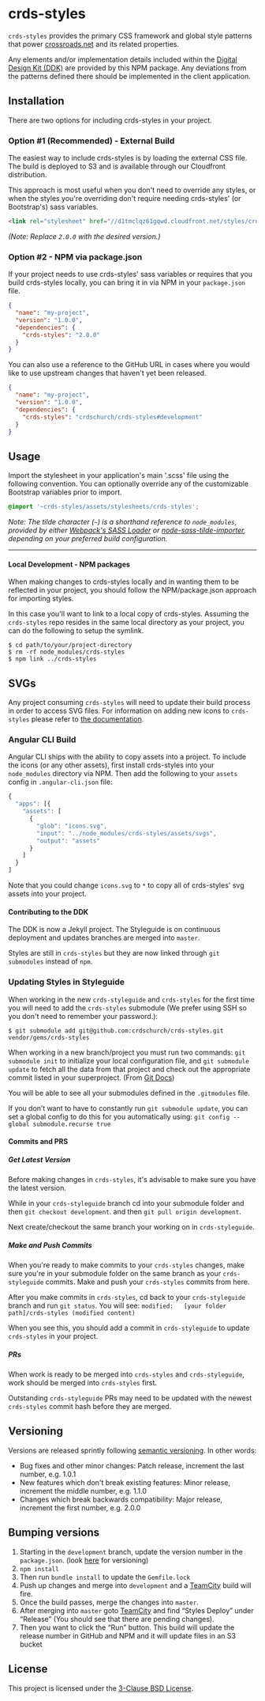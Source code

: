 crds-styles
==========

`crds-styles` provides the primary CSS framework and global style patterns that
power [crossroads.net](http://crossroads.net) and its related properties.

Any elements and/or implementation details included within the [Digital Design
Kit (DDK)](http://github.com/crdschurch/crds-styleguide) are provided by this
NPM package. Any deviations from the patterns defined there should be
implemented in the client application.

Installation
----------

There are two options for including crds-styles in your project.

### Option #1 (Recommended) - External Build

The easiest way to include crds-styles is by loading the external CSS file. The
build is deployed to S3 and is available through our Cloudfront distribution.

This approach is most useful when you don't need to override any styles, or
when the styles you're overriding don't require needing crds-styles' (or
Bootstrap's) sass variables.

```html
<link rel="stylesheet" href="//d1tmclqz61gqwd.cloudfront.net/styles/crds-styles-2.0.0.min.css">
```

_(Note: Replace `2.0.0` with the desired version.)_

### Option #2 - NPM via package.json

If your project needs to use crds-styles' sass variables or requires that you
build crds-styles locally, you can bring it in via NPM in your `package.json`
file.

```json
{
  "name": "my-project",
  "version": "1.0.0",
  "dependencies": {
    "crds-styles": "2.0.0"
  }
}
```

You can also use a reference to the GitHub URL in cases where you would like to
use upstream changes that haven't yet been released.

```json
{
  "name": "my-project",
  "version": "1.0.0",
  "dependencies": {
    "crds-styles": "crdschurch/crds-styles#development"
  }
}
```

Usage
----------

Import the stylesheet in your application's main '.scss'
file using the following convention. You can optionally override
any of the customizable Bootstrap variables prior to import.

```scss
@import '~crds-styles/assets/stylesheets/crds-styles';
```

_Note: The tilde character (`~`) is a shorthand reference to `node_modules`,
provided by either [Webpack's SASS Loader](https://github.com/webpack-contrib/sass-loader#imports)
or [node-sass-tilde-importer](https://github.com/matthewdavidson/node-sass-tilde-importer),
depending on your preferred build configuration._

---

#### Local Development - NPM packages

When making changes to crds-styles locally and in wanting them to be reflected
in your project, you should follow the NPM/package.json approach for importing
styles.

In this case you'll want to link to a local copy of crds-styles. Assuming the
`crds-styles` repo resides in the same local directory as your project, you can
do the following to setup the symlink.

```text
$ cd path/to/your/project-directory
$ rm -rf node_modules/crds-styles
$ npm link ../crds-styles
```

SVGs
--------

Any project consuming `crds-styles` will need to update their build process in
order to access SVG files. For information on adding new icons to `crds-styles`
please refer to [the
documentation](https://github.com/crdschurch/crds-styles/blob/development/src/assets/svgs/README.md).

### Angular CLI Build

Angular CLI ships with the ability to copy assets into a project. To include the
icons (or any other assets), first install crds-styles into your `node_modules`
directory via NPM. Then add the following to your `assets` config in
`.angular-cli.json` file:

```js
{
  "apps": [{
    "assets": [
      {
        "glob": "icons.svg",
        "input": "../node_modules/crds-styles/assets/svgs",
        "output": "assets"
      }
    ]
  }
]
```

Note that you could change `icons.svg` to `*` to copy all of crds-styles' svg
assets into your project.


#### Contributing to the DDK

The DDK is now a Jekyll project. The Styleguide is on continuous deployment and updates branches are merged into `master`.

Styles are still in `crds-styles` but they are now linked through `git submodules` instead of `npm`.

### Updating Styles in Styleguide

When working in the new `crds-styleguide` and `crds-styles` for the first time you will need to add the `crds-styles` submodule (We prefer using SSH so you don't need to remember your password.):

`$ git submodule add git@github.com:crdschurch/crds-styles.git vendor/gems/crds-styles `

When working in a new branch/project you must run two commands: `git submodule init` to initialize your local configuration file, and `git submodule update` to fetch all the data from that project and check out the appropriate commit listed in your superproject. (From [Git Docs](https://git-scm.com/book/en/v2/Git-Tools-Submodules))

You will be able to see all your submodules defined in the `.gitmodules` file.

If you don’t want to have to constantly run `git submodule update`, you can set a global config to do this for you automatically using: `git config --global submodule.recurse true`

#### Commits and PRS

##### Get Latest Version

Before  making changes in `crds-styles`, it's advisable to make sure you have the latest version.

While in your `crds-styleguide` branch cd into your submodule folder and then `git checkout development`. and then `git pull origin development`.

Next create/checkout the same branch your working on in `crds-styleguide`.

##### Make and Push Commits

When you're ready to make commits to your `crds-styles` changes, make sure you're in your submodule folder on the same branch as your `crds-styleguide` commits. Make and push your `crds-styles` commits from here.

After you make commits in `crds-styles`, cd back to your `crds-styleguide` branch and run `git status`. You will see:
`modified:   [your folder path]/crds-styles (modified content)`

When you see this, you should add a commit in `crds-styleguide` to update `crds-styles` in your project.

##### PRs

When work is ready to be merged into `crds-styles` and `crds-styleguide`, work should be merged into `crds-styles` first.

Outstanding `crds-styleguide` PRs may need to be updated with the newest `crds-styles` commit hash before they are merged.

Versioning
--------

Versions are released sprintly following [semantic
versioning](https://semver.org/). In other words:

- Bug fixes and other minor changes: Patch release, increment the last number,
  e.g. 1.0.1
- New features which don't break existing features: Minor release, increment the
  middle number, e.g. 1.1.0
- Changes which break backwards compatibility: Major release, increment the
  first number, e.g. 2.0.0

Bumping versions
--------
1. Starting in the  `development`  branch, update the version number in the `package.json`. (look [here](https://github.com/crdschurch/crds-styles#versioning) for versioning)
2.  `npm install`
3. Then run  `bundle install`  to update the  `Gemfile.lock`
4. Push up changes and merge into  `development` and a [TeamCity](https://ci.crossroads.net/) build will fire.
5. Once the build passes, merge the changes into `master`.
6. After merging into `master`  goto [TeamCity](https://ci.crossroads.net/) and find “Styles Deploy” under “Release” (You should see that there are pending changes). 
7. Then you want to click the “Run” button. This build will update the release number in GitHub and NPM and it will update files in an S3 bucket

License
--------

This project is licensed under the [3-Clause BSD
License](https://opensource.org/licenses/BSD-3-Clause).
